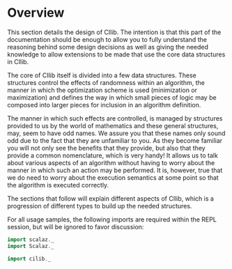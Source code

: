 # Overview

This section details the design of CIlib. The intention is that this part of the documentation
should be enough to allow you to fully understand the reasoning behind some design decisions
as well as giving the needed knowledge to allow extensions to be made that use the core
data structures in CIlib.

The core of CIlib itself is divided into a few data structures. These structures control the
effects of randomness within an algorithm, the manner in which the optimization scheme is used
(minimization or maximization) and defines the way in which small pieces of logic may be composed
into larger pieces for inclusion in an algorithm definition.

The manner in which such effects are controlled, is managed by structures provided to us by the world
of mathematics and these general structures, may, seem to have odd names. We assure you that these
names only sound odd due to the fact that they are unfamiliar to you. As they become familiar
you will not only see the benefits that they provide, but also that they provide a common
nomenclature, which is very handy! It allows us to talk about various aspects of an algorithm
without having to worry about the manner in which such an action may be performed. It is,
however, true that we do need to worry about the execution semantics at some point so that
the algorithm is executed correctly.

The sections that follow will explain different aspects of CIlib, which is a
progression of different types to build up the needed structures.

For all usage samples, the following imports are required within the REPL
session, but will be ignored to favor discussion:

```scala
import scalaz._
import Scalaz._

import cilib._
```
